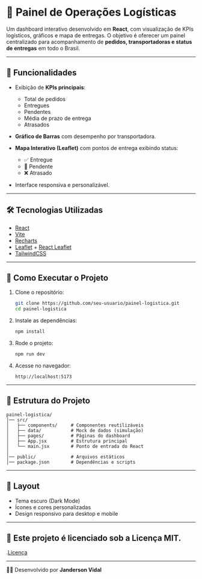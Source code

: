 # 🚚 Painel de Operações Logísticas

Um dashboard interativo desenvolvido em **React**, com visualização de
KPIs logísticos, gráficos e mapa de entregas.
O objetivo é oferecer um painel centralizado para acompanhamento de
**pedidos, transportadoras e status de entregas** em todo o Brasil.

------------------------------------------------------------------------

## 📌 Funcionalidades

-   Exibição de **KPIs principais**:

    -   Total de pedidos
    -   Entregues
    -   Pendentes
    -   Média de prazo de entrega
    -   Atrasados

-   **Gráfico de Barras** com desempenho por transportadora.

-   **Mapa Interativo (Leaflet)** com pontos de entrega exibindo status:

    -   ✅ Entregue
    -   🔵 Pendente
    -   ❌ Atrasado

-   Interface responsiva e personalizável.

------------------------------------------------------------------------

## 🛠️ Tecnologias Utilizadas

-   [React](https://react.dev/)
-   [Vite](https://vitejs.dev/)
-   [Recharts](https://recharts.org/)
-   [Leaflet](https://leafletjs.com/) + [React
    Leaflet](https://react-leaflet.js.org/)
-   [TailwindCSS](https://tailwindcss.com/)

------------------------------------------------------------------------

## 🚀 Como Executar o Projeto

1.  Clone o repositório:

    ``` bash
    git clone https://github.com/seu-usuario/painel-logistica.git
    cd painel-logistica
    ```

2.  Instale as dependências:

    ``` bash
    npm install
    ```

3.  Rode o projeto:

    ``` bash
    npm run dev
    ```

4.  Acesse no navegador:

        http://localhost:5173

------------------------------------------------------------------------

## 📂 Estrutura do Projeto

    painel-logistica/
    │── src/
    │   ├── components/     # Componentes reutilizáveis
    │   ├── data/           # Mock de dados (simulação)
    │   ├── pages/          # Páginas do dashboard
    │   ├── App.jsx         # Estrutura principal
    │   └── main.jsx        # Ponto de entrada do React
    │
    │── public/             # Arquivos estáticos
    │── package.json        # Dependências e scripts

------------------------------------------------------------------------

## 🎨 Layout

-   Tema escuro (Dark Mode)
-   Ícones e cores personalizadas
-   Design responsivo para desktop e mobile

------------------------------------------------------------------------

## 📜 Este projeto é licenciado sob a **Licença MIT**.
.[Licença](https://github.com/DevJVidal/painel-operacoes-logisticas?tab=License-1-ov-file)

------------------------------------------------------------------------
👨‍💻 Desenvolvido por **Janderson Vidal**
